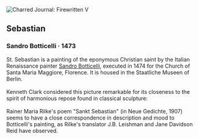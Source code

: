 <div class="artwork-of-the-day">
  <div class="container">
    <div class="img-wrapper">
      <img
        src="https://uploads1.wikiart.org/images/sandro-botticelli/sebastian(1).jpg!Large.jpg"
        alt="Charred Journal: Firewritten V" />
    </div>
    <div class="artwork-detail">
      <div class="artwork-origin"> 
        <h2 class="artwork-name">Sebastian</h2>
        <h3 class="artist">
          Sandro Botticelli
                    ·  1473
        </h3>
      </div>
      <p class="description">
        <span class="artwork-description-text ng-binding" ng-bind-html="viewModel.ArtworkOfTheDay.Description | unsafe">St. Sebastian is a painting of the eponymous Christian saint by the Italian Renaissance painter <a target="_blank" href="/en/sandro-botticelli">Sandro Botticelli</a>, executed in 1474 for the Church of Santa Maria Maggiore, Florence. It is housed in the Staatliche Museen of Berlin.
<br>
<br>Kenneth Clark considered this picture remarkable for its closeness to the spirit of harmonious repose found in classical sculpture:
<br>
<br>Rainer Maria Rilke's poem "Sankt Sebastian" (in Neue Gedichte, 1907) seems to have a close correspondence in description and mood to Botticelli's painting, as Rilke's translator J.B. Leishman and Jane Davidson Reid have observed.</span>
                        <div class="text-shadow-container" ng-show="showShadow" style=""></div>
      </p>
    </div>
  </div>

</div>
